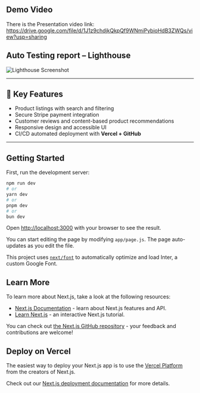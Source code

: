 ## Demo Video

There is the Presentation video link: https://drive.google.com/file/d/1J1z9chdjkQkpQf9WNmiPybioHdB3ZWQs/view?usp=sharing

##  Auto Testing report – Lighthouse
![Lighthouse Screenshot](https://drive.google.com/uc?export=view&id=1zEa6uxPNPP7uy5qK0YnXvRCwvK_Y5JQp)

---

## 🌟 Key Features

- Product listings with search and filtering  
- Secure Stripe payment integration  
- Customer reviews and content-based product recommendations  
- Responsive design and accessible UI  
- CI/CD automated deployment with **Vercel + GitHub**  

---
## Getting Started

First, run the development server:

```bash
npm run dev
# or
yarn dev
# or
pnpm dev
# or
bun dev
```

Open [http://localhost:3000](http://localhost:3000) with your browser to see the result.

You can start editing the page by modifying `app/page.js`. The page auto-updates as you edit the file.

This project uses [`next/font`](https://nextjs.org/docs/basic-features/font-optimization) to automatically optimize and load Inter, a custom Google Font.

## Learn More

To learn more about Next.js, take a look at the following resources:

- [Next.js Documentation](https://nextjs.org/docs) - learn about Next.js features and API.
- [Learn Next.js](https://nextjs.org/learn) - an interactive Next.js tutorial.

You can check out [the Next.js GitHub repository](https://github.com/vercel/next.js/) - your feedback and contributions are welcome!

## Deploy on Vercel

The easiest way to deploy your Next.js app is to use the [Vercel Platform](https://vercel.com/new?utm_medium=default-template&filter=next.js&utm_source=create-next-app&utm_campaign=create-next-app-readme) from the creators of Next.js.

Check out our [Next.js deployment documentation](https://nextjs.org/docs/deployment) for more details.
